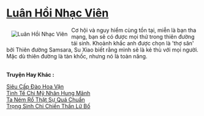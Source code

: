 <a href="https://truyentiki.com/luan-hoi-nhac-vien.31935/" title="Luân Hồi Nhạc Viên"><h1>Luân Hồi Nhạc Viên</h1></a><div style="display:table"><img align="right" style="float: left; padding: 10px;" src="https://truyentiki.com/a/img/str/src/31935.jpg" alt="Luân Hồi Nhạc Viên">Cơ hội và nguy hiểm cùng tồn tại, miễn là bạn tha mạng, bạn sẽ có được mọi thứ trong thiên đường tái sinh. Khoảnh khắc anh được chọn là &#39;thợ săn&#39; bởi Thiên đường Samsara, Su Xiao biết rằng mình sẽ là kẻ thù với mọi người. Mặc dù thiên đường là tàn khốc, nhưng nó là toàn năng.</div><p><br><b>Truyện Hay Khác :</b></p><a href="https://truyentiki.com/sieu-cap-dao-hoa-van.31934/" alt="Siêu Cấp Đào Hoa Vận">Siêu Cấp Đào Hoa Vận</a><br/><a href="https://github.com/nownovels/truyenhay/tree/master/truyenhay/30774/README.md" alt="Tinh Tế Chi Mỹ Nhân Hung Mãnh">Tinh Tế Chi Mỹ Nhân Hung Mãnh</a><br/><a href="https://github.com/nownovels/top500/tree/master/truyenhay/33484/" alt="Ta Ném Rổ Thật Sự Quá Chuẩn">Ta Ném Rổ Thật Sự Quá Chuẩn</a><br/><a href="https://github.com/nownovels/top500/tree/master/truyenhay/33943/" alt="Trọng Sinh Chi Chiến Thần Lữ Bố">Trọng Sinh Chi Chiến Thần Lữ Bố</a><br/>